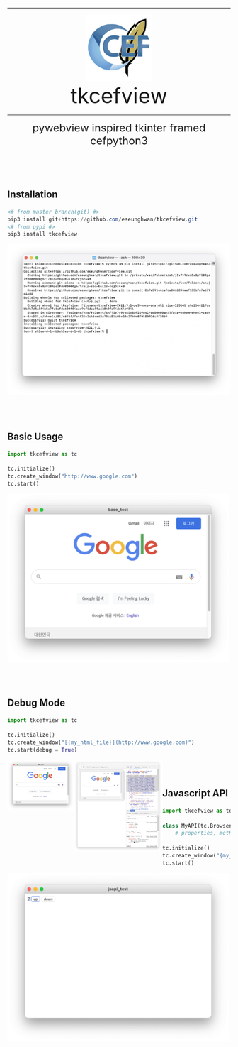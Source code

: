 
<hr>
<p align="center">
<img src="https://github.com/eseunghwan/tkcefview/blob/master/tkcefview/assets/tkcefview.png?raw=true" width=150 /><br>
<font size="7">tkcefview</font>
</p>
<hr>
<p align="center"><font size="5">pywebview inspired tkinter framed cefpython3</font></p>

<br><br><br>
## Installation
```powershell
<# from master branch(git) #>
pip3 install git+https://github.com/eseunghwan/tkcefview.git
<# from pypi #>
pip3 install tkcefview
```
<img src="https://github.com/eseunghwan/tkcefview/blob/master/tests/installation.png?raw=true" width=600 >

<br><br>

## Basic Usage
```python
import tkcefview as tc

tc.initialize()
tc.create_window("http://www.google.com")
tc.start()
```
<img src="https://github.com/eseunghwan/tkcefview/blob/master/tests/base_test_img.png?raw=true" width=500 >

<br><br>

## Debug Mode
```python
import tkcefview as tc

tc.initialize()
tc.create_window("[{my_html_file}](http://www.google.com)")
tc.start(debug = True)
```
<img src="https://github.com/eseunghwan/tkcefview/blob/master/tests/base_test_img.png?raw=true" width=150 style="float:left;" >
<img src="https://github.com/eseunghwan/tkcefview/blob/master/tests/debug_test_img.png?raw=true" width=200 style="float:left;" >

<br><br>

## Javascript API
```python
import tkcefview as tc

class MyAPI(tc.BrowserAPI):
    # properties, methods, and so on

tc.initialize()
tc.create_window("{my_html_file}", js_api = MyAPI)
tc.start()
```
<img src="https://github.com/eseunghwan/tkcefview/blob/master/tests/jsapi_test_img.png?raw=true" width=500 >
